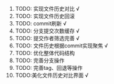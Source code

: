 1. TODO: 实现文件历史对比 √
2. TODO: 实现文件历史回滚
3. TODO: commit刷新 √
4. TODO: 分支提交次数缓存 √
5. TODO: 提交作者筛选完善 √
6. TODO: 文件历史根据commit实现聚焦 √
7. TODO: 优化整体代码结构
8. TODO: 完善分支操作
9. TODO: 完善tag、回退等操作
10. TODO:美化文件历史对比界面 √